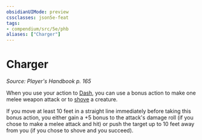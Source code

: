 ```yaml
---
obsidianUIMode: preview
cssclasses: json5e-feat
tags:
- compendium/src/5e/phb
aliases: ["Charger"]
---
```

# Charger
*Source: Player's Handbook p. 165*  

When you use your action to [Dash](../../5e-rules/actions.md##Dash), you can use a bonus action to make one melee weapon attack or to [shove](../../5e-rules/actions.md##shove) a creature.

If you move at least 10 feet in a straight line immediately before taking this bonus action, you either gain a +5 bonus to the attack's damage roll (if you chose to make a melee attack and hit) or push the target up to 10 feet away from you (if you chose to shove and you succeed).